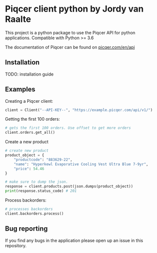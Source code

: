 Piqcer client python by Jordy van Raalte
==========

This project is a python package to use the Piqcer API for python applications. Compatible with Python >= 3.6

The documentation of Piqcer can be found on [picqer.com/en/api](https://picqer.com/en/api)

## Installation
TODO: installation guide

## Examples

Creating a Piqcer client:
```python
client = Client("--API-KEY--", "https://example.picqer.com/api/v1/")
```
Getting the first 100 orders:
```python
# gets the first 100 orders. Use offset to get more orders
client.orders.get_all()
```

Create a new product
```python
# create new product
product_object = {
    "productcode": "883629-22",
    "name": "Hyperkewl Evaporative Cooling Vest Ultra Blue 7-9yr",
    "price": 54.46
}

# make sure to dump the json.
response = client.products.post(json.dumps(product_object))
print(response.status_code) # 201
```

Process backorders:
```python
# processes backorders
client.backorders.process()
```


## Bug reporting
If you find any bugs in the application please open up an issue in this repository.
